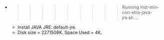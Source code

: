 * >>>>>>>>> Running inst-min-con-xtra-java-jre.sh ...
  * Install JAVA JRE: default-jre.
  * Disk size = 2271508K. Space Used = 4K.
